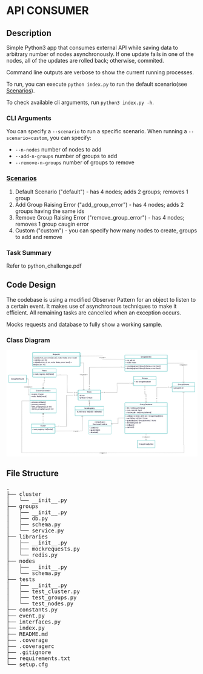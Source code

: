 # API CONSUMER

## Description
Simple Python3 app that consumes external API while saving data to arbitrary number of nodes asynchronously. If one update fails in one of the nodes, all of the updates are rolled back; otherwise, commited.

Command line outputs are verbose to show the current running processes.

To run, you can execute `python index.py` to run the default scenario(see [Scenarios](#scenario "Scenarios")).

To check available cli arguments, run `python3 index.py -h`.

### CLI Arguments
You can specify a `--scenario` to run a specific scenario. When running a `--scenario=custom`, you can specify:
- `--n-nodes` number of nodes to add
- `--add-n-groups` number of groups to add
- `--remove-n-groups` number of groups to remove

### [Scenarios](#scenario)
1. Default Scenario ("default") - has 4 nodes; adds 2 groups; removes 1 group
2. Add Group Raising Error ("add_group_error") - has 4 nodes; adds 2 groups having the same ids
3. Remove Group Raising Error ("remove_group_error") - has 4 nodes; removes 1 group caugin error
4. Custom ("custom") - you can specify how many nodes to create, groups to add and remove

### Task Summary
Refer to python_challenge.pdf

## Code Design
The codebase is using a modified Observer Pattern for an object to listen to a certain event. It makes use of asynchronous techniques to make it efficient. All remaining tasks are cancelled when an exception occurs.

Mocks requests and database to fully show a working sample.

### Class Diagram
![Class Diagram](UML.jpg)


## File Structure
<pre>
.
├── cluster
│   └── __init__.py
├── groups
│   ├── __init__.py
│   ├── db.py
│   ├── schema.py
│   └── service.py
├── libraries
│   ├── __init__.py
│   ├── mockrequests.py
│   └── redis.py
├── nodes
│   ├── __init__.py
│   └── schema.py
├── tests
│   ├── __init__.py
│   ├── test_cluster.py
│   ├── test_groups.py
│   └── test_nodes.py
├── constants.py
├── event.py
├── interfaces.py
├── index.py
├── README.md
├── .coverage
├── .coveragerc
├── .gitignore
├── requirements.txt
└── setup.cfg
</pre>